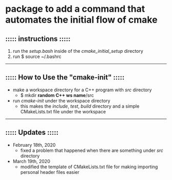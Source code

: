 # package to add a command that automates the initial flow of cmake

## ::::: instructions :::::
1. run the _setup.bash_ inside of the <i>cmake_initial_setup</i> directory
2. run $ source ~/.bashrc

- - -

## ::::: How to Use the "cmake-init" :::::
- make a workspace directory for a C++ program with _src_ directory
	- $ mkdir __random C++ ws name__/src
- run _cmake-init_ under the workspace directory
	- this makes the _include_, _test_, _build_ directory and a simple CMakeLists.txt file under the workspace

- - -

## ::::: Updates :::::
- February 18th, 2020
	- fixed a problem that happened when there are something under _src_ directory
- March 19th, 2020
	- modified the template of CMakeLists.txt file for making importing personal header files easier
